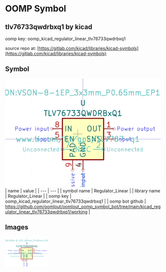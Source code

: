 # OOMP Symbol  
## tlv76733qwdrbxq1  by kicad  
  
oomp key: oomp_kicad_regulator_linear_tlv76733qwdrbxq1  
  
source repo at: [https://gitlab.com/kicad/libraries/kicad-symbols](https://gitlab.com/kicad/libraries/kicad-symbols)  
## Symbol  
  
[![working.png](working_600.png)](working.png)  
| name | value | 
| --- | --- | 
| symbol name | Regulator_Linear | 
| library name | Regulator_Linear | 
| oomp key | oomp_kicad_regulator_linear_tlv76733qwdrbxq1 | 
| oomp bot github | https://github.com/oomlout/oomlout_oomp_symbol_bot/tree/main/kicad_regulator_linear_tlv76733qwdrbxq1/working | 
## Images  
  
[![working.png](working_140.png)](working.png)  
